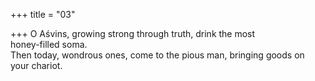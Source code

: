 +++
title = "03"

+++
O Aśvins, growing strong through truth, drink the most  
honey-filled soma.  
Then today, wondrous ones, come to the pious man, bringing goods on  your chariot.  
